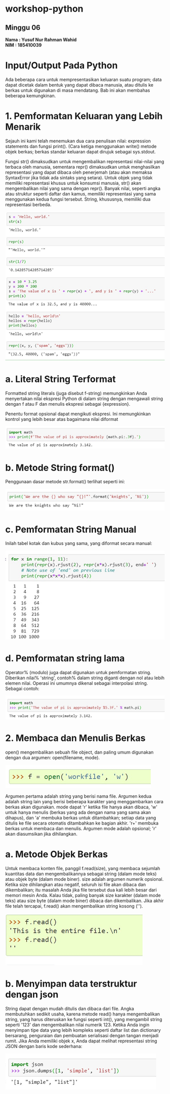 # workshop-python
<h2>Minggu 06</h2>
<b>Nama : Yusuf Nur Rahman Wahid</b></br>
<b>NIM : 185410039</b>

# Input/Output Pada Python
Ada beberapa cara untuk mempresentasikan keluaran suatu program; data dapat dicetak dalam bentuk yang dapat dibaca manusia, atau ditulis ke berkas untuk digunakan di masa mendatang. Bab ini akan membahas beberapa kemungkinan.

# 1. Pemformatan Keluaran yang Lebih Menarik
Sejauh ini kami telah menemukan dua cara penulisan nilai: expression statements dan fungsi print(). (Cara ketiga menggunakan write() metode objek berkas; berkas standar keluaran dapat dirujuk sebagai sys.stdout.

Fungsi str() dimaksudkan untuk mengembalikan representasi nilai-nilai yang terbaca oleh manusia, sementara repr() dimaksudkan untuk menghasilkan representasi yang dapat dibaca oleh penerjemah (atau akan memaksa SyntaxError jika tidak ada sintaks yang setara). Untuk objek yang tidak memiliki representasi khusus untuk konsumsi manusia, str() akan mengembalikan nilai yang sama dengan repr(). Banyak nilai, seperti angka atau struktur seperti daftar dan kamus, memiliki representasi yang sama menggunakan kedua fungsi tersebut. String, khususnya, memiliki dua representasi berbeda.

<img src="https://github.com/yusufnrw13/workshop-python/blob/master/Minggu05/gambar/gambar1.jpg"/>

# a. Literal String Terformat
Formatted string literals (juga disebut f-string) memungkinkan Anda menyertakan nilai ekspresi Python di dalam string dengan mengawali string dengan f atau F dan menulis ekspresi sebagai {expression}.

Penentu format opsional dapat mengikuti ekspresi. Ini memungkinkan kontrol yang lebih besar atas bagaimana nilai diformat

<img src="https://github.com/yusufnrw13/workshop-python/blob/master/Minggu05/gambar/gambar2.jpg"/>

# b. Metode String format()
Penggunaan dasar metode str.format() terlihat seperti ini:

<img src="https://github.com/yusufnrw13/workshop-python/blob/master/Minggu05/gambar/gambar3.jpg"/>

# c. Pemformatan String Manual
Inilah tabel kotak dan kubus yang sama, yang diformat secara manual:

<img src="https://github.com/yusufnrw13/workshop-python/blob/master/Minggu05/gambar/gambar4.jpg"/>

# d. Pemformatan string lama
Operator% (modulo) juga dapat digunakan untuk pemformatan string. Diberikan nilai% 'string', contoh% dalam string diganti dengan nol atau lebih elemen nilai. Operasi ini umumnya dikenal sebagai interpolasi string. Sebagai contoh:

<img src="https://github.com/yusufnrw13/workshop-python/blob/master/Minggu05/gambar/gambar5.jpg"/>

# 2. Membaca dan Menulis Berkas
open() mengembalikan sebuah file object, dan paling umum digunakan dengan dua argumen: open(filename, mode).

<img src="https://github.com/yusufnrw13/workshop-python/blob/master/Minggu05/gambar/gambar6.jpg"/>

Argumen pertama adalah string yang berisi nama file. Argumen kedua adalah string lain yang berisi beberapa karakter yang menggambarkan cara berkas akan digunakan. mode dapat 'r' ketika file hanya akan dibaca, 'w' untuk hanya menulis (berkas yang ada dengan nama yang sama akan dihapus), dan 'a' membuka berkas untuk ditambahkan; setiap data yang ditulis ke file secara otomatis ditambahkan ke bagian akhir. 'r+' membuka berkas untuk membaca dan menulis. Argumen mode adalah opsional; 'r' akan diasumsikan jika dihilangkan.

# a. Metode Objek Berkas
Untuk membaca konten file, panggil f.read(size), yang membaca sejumlah kuantitas data dan mengembalikannya sebagai string (dalam mode teks) atau objek byte (dalam mode biner). size adalah argumen numerik opsional. Ketika size dihilangkan atau negatif, seluruh isi file akan dibaca dan dikembalikan; itu masalah Anda jika file tersebut dua kali lebih besar dari memori mesin Anda. Kalau tidak, paling banyak size karakter (dalam mode teks) atau size byte (dalam mode biner) dibaca dan dikembalikan. Jika akhir file telah tercapai, f.read() akan mengembalikan string kosong ('').

<img src="https://github.com/yusufnrw13/workshop-python/blob/master/Minggu05/gambar/gambar7.jpg"/>

# b. Menyimpan data terstruktur dengan json
String dapat dengan mudah ditulis dan dibaca dari file. Angka membutuhkan sedikit usaha, karena metode read() hanya mengembalikan string, yang harus diteruskan ke fungsi seperti int(), yang mengambil string seperti '123' dan mengembalikan nilai numerik 123. Ketika Anda ingin menyimpan tipe data yang lebih kompleks seperti daftar list dan dictionary bersarang, penguraian dan pembuatan serialisasi dengan tangan menjadi rumit.
Jika Anda memiliki objek x, Anda dapat melihat representasi string JSON dengan baris kode sederhana:

<img src="https://github.com/yusufnrw13/workshop-python/blob/master/Minggu05/gambar/gambar8.jpg"/>

